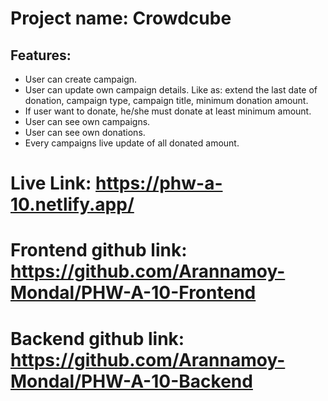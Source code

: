 # Project name: Crowdcube 

## Features: 
<ul>
<li>User can create campaign.</li>
<li>User can update own campaign details. Like as: extend the last date of donation, campaign type, campaign title, minimum donation amount. </li>
<li>If user want to donate, he/she must donate at least minimum amount.</li>
<li>User can see own campaigns.</li>
<li>User can see own donations.</li>
<li>Every campaigns live update of all donated amount. </li>
</ul> 

# Live Link: https://phw-a-10.netlify.app/
# Frontend github link: https://github.com/Arannamoy-Mondal/PHW-A-10-Frontend
# Backend github link: https://github.com/Arannamoy-Mondal/PHW-A-10-Backend